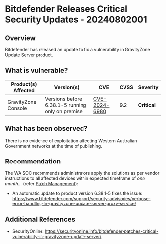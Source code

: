 # Bitdefender Releases Critical Security Updates - 20240802001

## Overview
Bitdefender has released an update to fix a vulnerability in GravityZone Update Server product.

## What is vulnerable?

| Product(s) Affected | Version(s) | CVE           | CVSS          | Severity        |
| --------------- | ---------- | ------------------- | ------------- | --------------------- |
| GravityZone Console   | Versions before 6.38.1-5 running only on premise | [CVE-2024-6980](https://nvd.nist.gov/vuln/detail/CVE-2024-6980)   | 9.2     | **Critical**   |

## What has been observed?

There is no evidence of exploitation affecting Western Australian Government networks at the time of publishing.

## Recommendation

The WA SOC recommends administrators apply the solutions as per vendor instructions to all affected devices within expected timeframe of *one month...* (refer [Patch Management](../guidelines/patch-management.md)):

- An automatic update to product version 6.38.1-5 fixes the issue:
<https://www.bitdefender.com/support/security-advisories/verbose-error-handling-in-gravityzone-update-server-proxy-service/>

## Additional References

- SecurityOnline: <https://securityonline.info/bitdefender-patches-critical-vulnerability-in-gravityzone-update-server/>

